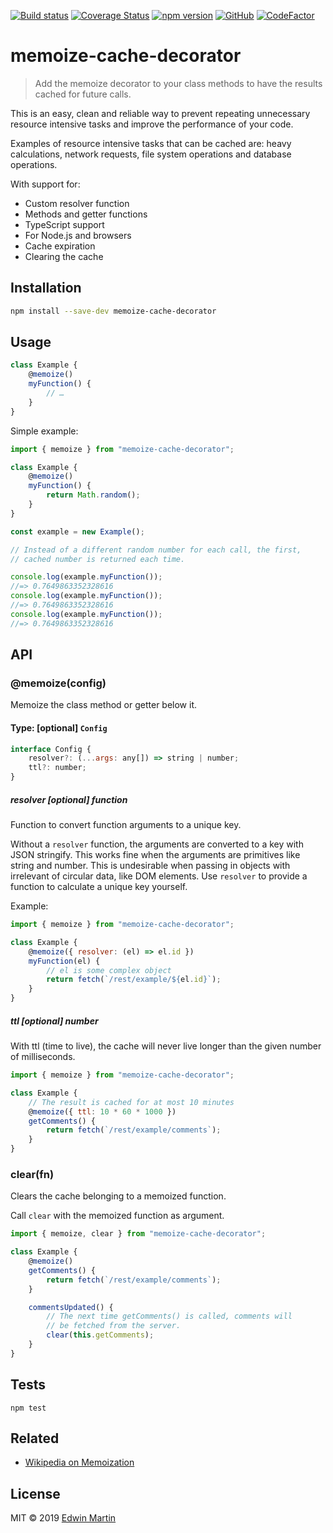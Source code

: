 [![Build status](https://api.travis-ci.org/edwinm/memoize-cache-decorator.svg?branch=master)](https://travis-ci.org/edwinm/memoize-cache-decorator) [![Coverage Status](https://coveralls.io/repos/github/edwinm/memoize-cache-decorator/badge.svg?branch=master)](https://coveralls.io/github/edwinm/memoize-cache-decorator?branch=master) [![npm version](https://badge.fury.io/js/memoize-cache-decorator.svg)](https://www.npmjs.com/package/memoize-cache-decorator) [![GitHub](https://img.shields.io/github/license/edwinm/memoize-cache-decorator.svg)](https://github.com/edwinm/memoize-cache-decorator/blob/master/LICENSE) [![CodeFactor](https://www.codefactor.io/repository/github/edwinm/memoize-cache-decorator/badge)](https://www.codefactor.io/repository/github/edwinm/memoize-cache-decorator)
# memoize-cache-decorator

> Add the memoize decorator to your class methods to have the results cached
for future calls.

This is an easy, clean and reliable way to prevent repeating unnecessary resource intensive
tasks and improve the performance of your code.

Examples of resource intensive tasks that can be cached are:
heavy calculations, network requests, file system operations and database operations.

With support for:
- Custom resolver function
- Methods and getter functions
- TypeScript support
- For Node.js and browsers
- Cache expiration
- Clearing the cache

## Installation

```bash
npm install --save-dev memoize-cache-decorator
```

## Usage

```js
class Example {
	@memoize()
	myFunction() {
		// …
	}
}
```

Simple example:

```js
import { memoize } from "memoize-cache-decorator";

class Example {
	@memoize()
	myFunction() {
		return Math.random();
	}
}

const example = new Example();

// Instead of a different random number for each call, the first,
// cached number is returned each time.

console.log(example.myFunction());
//=> 0.7649863352328616
console.log(example.myFunction());
//=> 0.7649863352328616
console.log(example.myFunction());
//=> 0.7649863352328616
```

## API

### @memoize(config)

Memoize the class method or getter below it.

#### Type: \[optional\] `Config`

```js
interface Config {
	resolver?: (...args: any[]) => string | number;
	ttl?: number;
}
```

##### resolver \[optional\] function

Function to convert function arguments to a unique key.

Without a `resolver` function, the arguments are converted to a key with JSON stringify.
This works fine when the arguments are primitives like string and number.
This is undesirable when passing in objects with irrelevant of circular data, like DOM elements.
Use `resolver` to provide a function to calculate a unique key yourself.

Example:

```js
import { memoize } from "memoize-cache-decorator";

class Example {
	@memoize({ resolver: (el) => el.id })
	myFunction(el) {
		// el is some complex object
		return fetch(`/rest/example/${el.id}`);
	}
}
```

##### ttl \[optional\] number

With ttl (time to live), the cache will never live longer than
the given number of milliseconds.

```js
import { memoize } from "memoize-cache-decorator";

class Example {
	// The result is cached for at most 10 minutes
	@memoize({ ttl: 10 * 60 * 1000 })
	getComments() {
		return fetch(`/rest/example/comments`);
	}
}
```

### clear(fn)

Clears the cache belonging to a memoized function.

Call `clear` with the memoized function as argument.

```js
import { memoize, clear } from "memoize-cache-decorator";

class Example {
	@memoize()
	getComments() {
		return fetch(`/rest/example/comments`);
	}

	commentsUpdated() {
		// The next time getComments() is called, comments will
		// be fetched from the server.
		clear(this.getComments);
	}
}
```

## Tests

```shell
npm test
```

## Related

- [Wikipedia on Memoization](https://en.wikipedia.org/wiki/Memoization)

## License

MIT © 2019 [Edwin Martin](https://bitstorm.org/)
